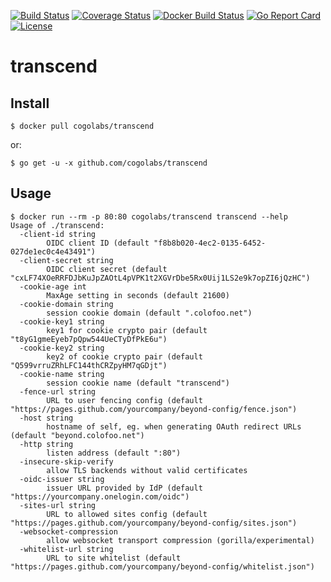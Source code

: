 [![Build Status](https://travis-ci.org/cogolabs/transcend.svg?branch=master)](https://travis-ci.org/cogolabs/transcend)
[![Coverage Status](https://img.shields.io/coveralls/cogolabs/transcend.svg)](https://coveralls.io/github/cogolabs/transcend)
[![Docker Build Status](https://img.shields.io/docker/build/cogolabs/transcend.svg)](https://hub.docker.com/r/cogolabs/transcend/)
[![Go Report Card](https://goreportcard.com/badge/github.com/cogolabs/transcend)](https://goreportcard.com/report/github.com/cogolabs/transcend)
[![License](https://img.shields.io/badge/License-Apache%202.0-blue.svg)](https://opensource.org/licenses/Apache-2.0)

# transcend
## Install
```
$ docker pull cogolabs/transcend
```
or:
```
$ go get -u -x github.com/cogolabs/transcend
```
## Usage
```
$ docker run --rm -p 80:80 cogolabs/transcend transcend --help
Usage of ./transcend:
  -client-id string
    	OIDC client ID (default "f8b8b020-4ec2-0135-6452-027de1ec0c4e43491")
  -client-secret string
    	OIDC client secret (default "cxLF74XOeRRFDJbKuJpZAOtL4pVPK1t2XGVrDbe5Rx0Uij1LS2e9k7opZI6jQzHC")
  -cookie-age int
    	MaxAge setting in seconds (default 21600)
  -cookie-domain string
    	session cookie domain (default ".colofoo.net")
  -cookie-key1 string
    	key1 for cookie crypto pair (default "t8yG1gmeEyeb7pQpw544UeCTyDfPkE6u")
  -cookie-key2 string
    	key2 of cookie crypto pair (default "Q599vrruZRhLFC144thCRZpyHM7qGDjt")
  -cookie-name string
    	session cookie name (default "transcend")
  -fence-url string
    	URL to user fencing config (default "https://pages.github.com/yourcompany/beyond-config/fence.json")
  -host string
    	hostname of self, eg. when generating OAuth redirect URLs (default "beyond.colofoo.net")
  -http string
    	listen address (default ":80")
  -insecure-skip-verify
    	allow TLS backends without valid certificates
  -oidc-issuer string
    	issuer URL provided by IdP (default "https://yourcompany.onelogin.com/oidc")
  -sites-url string
    	URL to allowed sites config (default "https://pages.github.com/yourcompany/beyond-config/sites.json")
  -websocket-compression
    	allow websocket transport compression (gorilla/experimental)
  -whitelist-url string
    	URL to site whitelist (default "https://pages.github.com/yourcompany/beyond-config/whitelist.json")
```

